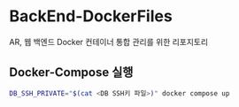 # BackEnd-DockerFiles
AR, 웹 백엔드 Docker 컨테이너 통합 관리를 위한 리포지토리

## Docker-Compose 실행

```bash
DB_SSH_PRIVATE="$(cat <DB SSH키 파일>)" docker compose up
```
